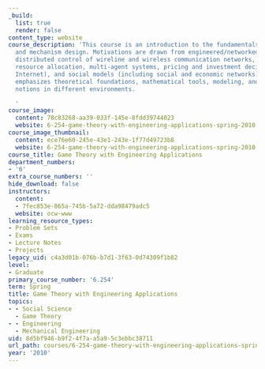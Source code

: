 ```yaml
---
_build:
  list: true
  render: false
content_type: website
course_description: 'This course is an introduction to the fundamentals of game theory
  and mechanism design. Motivations are drawn from engineered/networked systems (including
  distributed control of wireline and wireless communication networks, incentive-compatible/dynamic
  resource allocation, multi-agent systems, pricing and investment decisions in the
  Internet), and social models (including social and economic networks). The course
  emphasizes theoretical foundations, mathematical tools, modeling, and equilibrium
  notions in different environments.

  '
course_image:
  content: 78c83268-aa39-033f-145e-8fdd39744023
  website: 6-254-game-theory-with-engineering-applications-spring-2010
course_image_thumbnail:
  content: ece76e60-245e-43e1-243e-1f77d49723b8
  website: 6-254-game-theory-with-engineering-applications-spring-2010
course_title: Game Theory with Engineering Applications
department_numbers:
- '6'
extra_course_numbers: ''
hide_download: false
instructors:
  content:
  - 7fec853e-865a-745b-5a72-dda98479adc5
  website: ocw-www
learning_resource_types:
- Problem Sets
- Exams
- Lecture Notes
- Projects
legacy_uid: c4a3d01b-076b-b7d1-3f63-0d74309f1b82
level:
- Graduate
primary_course_number: '6.254'
term: Spring
title: Game Theory with Engineering Applications
topics:
- - Social Science
  - Game Theory
- - Engineering
  - Mechanical Engineering
uid: 8d5bf946-b9f2-4f7a-a5a9-5c3ebbc38711
url_path: courses/6-254-game-theory-with-engineering-applications-spring-2010
year: '2010'
---
```

